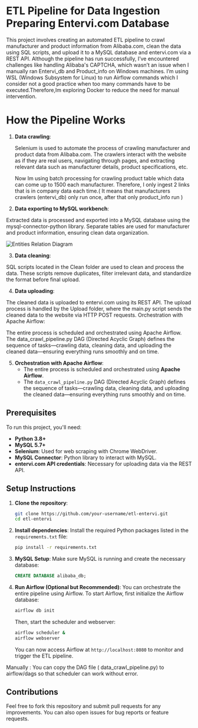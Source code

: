 # ETL Pipeline for Data Ingestion Preparing Entervi.com Database

This project involves creating an automated ETL pipeline to crawl manufacturer and product information from Alibaba.com, clean the data using SQL scripts, and upload it to a MySQL database and entervi.com via a REST API. Although the pipeline has run successfully, I’ve encountered challenges like handling Alibaba's CAPTCHA, which wasn’t an issue when I manually ran Entervi_db and Product_info on Windows machines. I’m using WSL (Windows Subsystem for Linux) to run Airflow commands which I consider not a good practice when too many commands have to be executed.Therefore,Im exploring Docker to reduce the need for manual intervention.

# How the Pipeline Works
1. **Data crawling**:
   
   Selenium is used to automate the process of crawling manufacturer and product data from Alibaba.com.
   The crawlers interact with the website as if they are real users, navigating through pages, and extracting relevant data such as manufacturer details, product specifications, etc.
   
   Now Im using batch processing for crawling product table which data can come up to 1500 each manufacturer. Therefore, I only ingest 2 links that is in company data each time.( It means that manufacturers crawlers (entervi_db) only run once, after that only product_info run )

3. **Data exporting to MySQL workbench**:

Extracted data is processed and exported into a MySQL database using the mysql-connector-python library.
Separate tables are used for manufacturer and product information, ensuring clean data organization.

![Entities Relation Diagram](https://github.com/user-attachments/assets/760c2d07-4bb2-4289-bd7c-17df216e3035)

3. **Data cleaning**:

SQL scripts located in the Clean folder are used to clean and process the data.
These scripts remove duplicates, filter irrelevant data, and standardize the format before final upload.

4. **Data uploading**:

The cleaned data is uploaded to entervi.com using its REST API.
The upload process is handled by the Upload folder, where the main.py script sends the cleaned data to the website via HTTP POST requests.
Orchestration with Apache Airflow:

The entire process is scheduled and orchestrated using Apache Airflow.
The data_crawl_pipeline.py DAG (Directed Acyclic Graph) defines the sequence of tasks—crawling data, cleaning data, and uploading the cleaned data—ensuring everything runs smoothly and on time.

5. **Orchestration with Apache Airflow**:
   - The entire process is scheduled and orchestrated using **Apache Airflow**.
   - The `data_crawl_pipeline.py` DAG (Directed Acyclic Graph) defines the sequence of tasks—crawling data, cleaning data, and uploading the cleaned data—ensuring everything runs smoothly and on time.

## Prerequisites

To run this project, you'll need:

- **Python 3.8+**
- **MySQL 5.7+**
- **Selenium**: Used for web scraping with Chrome WebDriver.
- **MySQL Connector**: Python library to interact with MySQL.
- **entervi.com API credentials**: Necessary for uploading data via the REST API.

## Setup Instructions

1. **Clone the repository**:
   ```bash
   git clone https://github.com/your-username/etl-entervi.git
   cd etl-entervi
   ```

2. **Install dependencies**:
   Install the required Python packages listed in the `requirements.txt` file:
   ```bash
   pip install -r requirements.txt
   ```

3. **MySQL Setup**:
   Make sure MySQL is running and create the necessary database:
   ```sql
   CREATE DATABASE alibaba_db;
   ```

4. **Run Airflow (Optional but Recommended)**:
   You can orchestrate the entire pipeline using Airflow. To start Airflow, first initialize the Airflow database:
   ```bash
   airflow db init
   ```

   Then, start the scheduler and webserver:
   ```bash
   airflow scheduler &
   airflow webserver
   ```

   You can now access Airflow at `http://localhost:8080` to monitor and trigger the ETL pipeline.

Manually : You can copy the DAG file ( data_crawl_pipeline.py) to airflow/dags so that scheduler can work without error.
## Contributions

Feel free to fork this repository and submit pull requests for any improvements. You can also open issues for bug reports or feature requests.
